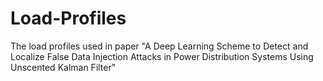 # Load-Profiles
The load profiles used in paper "A Deep Learning Scheme to Detect and Localize False Data Injection Attacks in Power Distribution Systems Using Unscented Kalman Filter"
